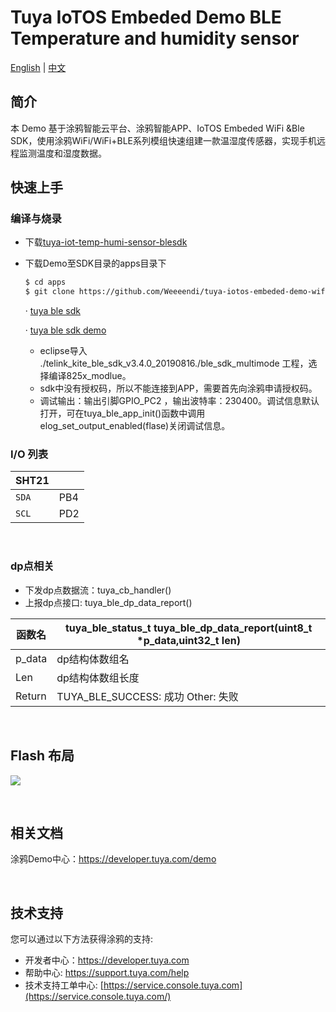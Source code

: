 # Tuya IoTOS Embeded Demo BLE Temperature and humidity sensor

[English](./README.md) | [中文](./README_zh.md)

## 简介 

本 Demo 基于涂鸦智能云平台、涂鸦智能APP、IoTOS Embeded WiFi &Ble SDK，使用涂鸦WiFi/WiFi+BLE系列模组快速组建一款温湿度传感器，实现手机远程监测温度和湿度数据。
## 快速上手

### 编译与烧录
+ 下载[tuya-iot-temp-humi-sensor-blesdk](https://github.com/Weeeendi/tuya-iotos-embeded-demo-wifi-ble-temperature-humidity) 

+ 下载Demo至SDK目录的apps目录下 

  ```bash
  $ cd apps
  $ git clone https://github.com/Weeeendi/tuya-iotos-embeded-demo-wifi-ble-temperature-humidity.git
  ```

  ·  [tuya ble sdk](https://docs.tuya.com/zh/iot/device-development/access-mode-link/ble-chip-sdk/tuya-ble-sdk-user-guide?id=K9h5zc4e5djd9)

  ·  [tuya ble sdk demo](https://docs.tuya.com/zh/iot/device-development/access-mode-link/ble-chip-sdk/tuya-ble-sdk-demo-instruction-manual?id=K9gq09szmvy2o)

  - eclipse导入 ./telink_kite_ble_sdk_v3.4.0_20190816./ble_sdk_multimode 工程，选择编译825x_modlue。
  - sdk中没有授权码，所以不能连接到APP，需要首先向涂鸦申请授权码。
  - 调试输出：输出引脚GPIO_PC2 ，输出波特率：230400。调试信息默认打开，可在tuya_ble_app_init()函数中调用elog_set_output_enabled(flase)关闭调试信息。



### I/O 列表

|SHT21||
| --- | --- |
|`SDA`|PB4|
|`SCL`|PD2|

<br>


### dp点相关

+ 下发dp点数据流：tuya_cb_handler()
+ 上报dp点接口: tuya_ble_dp_data_report()

|函数名 | tuya_ble_status_t tuya_ble_dp_data_report(uint8_t *p_data,uint32_t len)|
|	---|---|
|    p_data | dp结构体数组名|
|    Len |dp结构体数组长度|
|    Return    |  TUYA_BLE_SUCCESS: 成功  Other: 失败 |

<br>

## Flash 布局
![](https://images.tuyacn.com/fe-static/docs/img/1f0ea62d-9ecf-41ad-96e1-2bd5452443db.png)


<br>


## 相关文档

涂鸦Demo中心：https://developer.tuya.com/demo


<br>

## 技术支持

您可以通过以下方法获得涂鸦的支持:

- 开发者中心：https://developer.tuya.com
- 帮助中心: https://support.tuya.com/help
- 技术支持工单中心: [https://service.console.tuya.com](https://service.console.tuya.com/) 


<br>
